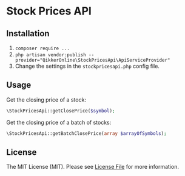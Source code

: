 # Stock Prices API

## Installation

1. `composer require ...`
2. `php artisan vendor:publish --provider="QikkerOnline\StockPricesApi\ApiServiceProvider"`
3. Change the settings in the `stockpricesapi.php` config file.


## Usage


Get the closing price of a stock:
```php
\StockPricesApi::getClosePrice($symbol);
```


Get the closing price of a batch of stocks:
```php
\StockPricesApi::getBatchClosePrice(array $arrayOfSymbols);
```

## License

The MIT License (MIT). Please see [License File](LICENSE.md) for more information.